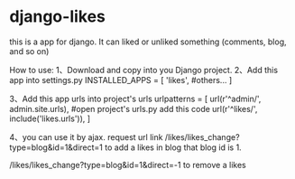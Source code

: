 ﻿# django-likes
this is a app for django. It can liked or unliked something (comments, blog, and so on)

How to use:
1、Download and copy into you Django project.
2、Add this app into settings.py
   INSTALLED_APPS = [
    'likes',
    #others...
]

3、Add this app urls into project's urls
   urlpatterns = [
    url(r'^admin/', admin.site.urls),
    #open project's urls.py add this code
    url(r'^likes/', include('likes.urls')),
]

4、you can use it by ajax. request url link
   /likes/likes_change?type=blog&id=1&direct=1
   to add a likes in blog that blog id is 1.
   
   /likes/likes_change?type=blog&id=1&direct=-1
   to remove a likes
